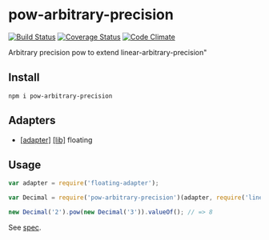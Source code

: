 # pow-arbitrary-precision

[![Build Status](https://travis-ci.org/javiercejudo/pow-arbitrary-precision.svg)](https://travis-ci.org/javiercejudo/pow-arbitrary-precision)
[![Coverage Status](https://coveralls.io/repos/javiercejudo/pow-arbitrary-precision/badge.svg?branch=master)](https://coveralls.io/r/javiercejudo/pow-arbitrary-precision?branch=master)
[![Code Climate](https://codeclimate.com/github/javiercejudo/pow-arbitrary-precision/badges/gpa.svg)](https://codeclimate.com/github/javiercejudo/pow-arbitrary-precision)

Arbitrary precision pow to extend linear-arbitrary-precision"

## Install

    npm i pow-arbitrary-precision

## Adapters

- [[adapter]](https://github.com/javiercejudo/floating-adapter) [[lib]](https://github.com/javiercejudo/floating) floating

## Usage

```js
var adapter = require('floating-adapter');

var Decimal = require('pow-arbitrary-precision')(adapter, require('linear-arbitrary-precision')(adapter));

new Decimal('2').pow(new Decimal('3')).valueOf(); // => 8
```

See [spec](test/spec.js).
